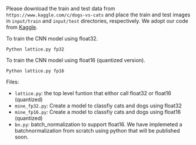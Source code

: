Please download the train and test data from `https://www.kaggle.com/c/dogs-vs-cats` and place the train and test images in `input/train` and `input/test` directories, respectively. We adopt our code from [Kaggle](https://www.kaggle.com/uysimty/keras-cnn-dog-or-cat-classification). 

To train the CNN model using float32.
```
Python lattice.py fp32
```

To train the CNN model using float16 (quantized version).
```
Python lattice.py fp16
```

Files:
- `lattice.py`: the top level funtion that eithor call float32 or float16 (quantized) 
- `mine_fp32.py`: Create a model to classfiy cats and dogs using float32
- `mine_fp16.py`: Create a model to classfiy cats and dogs using float16 (quantized) 
- `bn.py`: batch_normalization to support float16. We have implemeted a batchnormalization from scratch using python that will be published soon.
